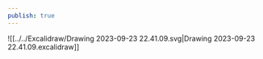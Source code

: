 ```yaml
---
publish: true
---
```


![[../../Excalidraw/Drawing 2023-09-23 22.41.09.svg|Drawing 2023-09-23 22.41.09.excalidraw]]